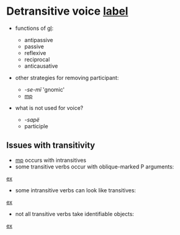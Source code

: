 # Detransitive voice [label](voice)


* functions of [gl](detrz):
    * antipassive
    * passive
    * reflexive
    * reciprocal
    * anticausative

* other strategies for removing participant:
    * _-se-mï_ 'gnomic'
    * [mp](neinf)

* what is not used for voice?
    * _-sapë_
    * participle


## Issues with transitivity
* [mp](ya-erg) occurs with intransitives
* some transitive verbs occur with oblique-marked P arguments:

[ex](convrisamaj-1)

* some intransitive verbs can look like transitives:

[ex](convrisamaj-12)

* not all transitive verbs take identifiable objects:

[ex](convrisamaj-44)